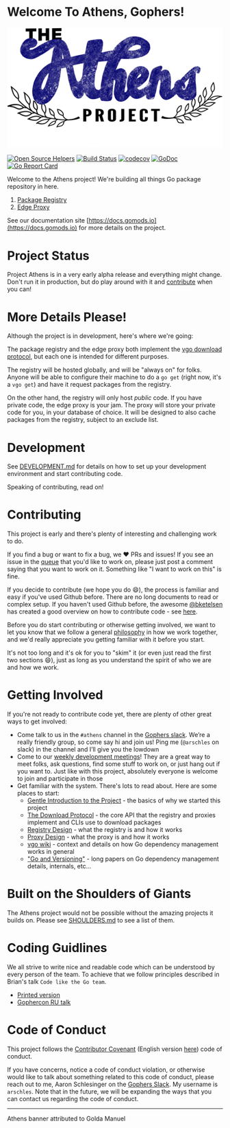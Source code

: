 # Welcome To Athens, Gophers!

![Athens Banner](./docs/static/banner.png)

[![Open Source Helpers](https://www.codetriage.com/gomods/athens/badges/users.svg)](https://www.codetriage.com/gomods/athens)
[![Build Status](https://travis-ci.org/gomods/athens.svg?branch=master)](https://travis-ci.org/gomods/athens)
[![codecov](https://codecov.io/gh/gomods/athens/branch/master/graph/badge.svg)](https://codecov.io/gh/gomods/athens)
[![GoDoc](https://godoc.org/github.com/gomods/athens?status.svg)](https://godoc.org/github.com/gomods/athens)
[![Go Report Card](https://goreportcard.com/badge/github.com/gomods/athens)](https://goreportcard.com/report/github.com/gomods/athens)

Welcome to the Athens project! We're building all things Go package repository in here.

1. [Package Registry](https://docs.gomods.io/design/registry/)
2. [Edge Proxy](https://docs.gomods.io/design/proxy/)

See our documentation site [https://docs.gomods.io](https://docs.gomods.io) for more details on the project.

# Project Status

Project Athens is in a very early alpha release and everything might change.
Don't run it in production, but do play around with it and [contribute](#contributing)
when you can!

# More Details Please!

Although the project is in development, here's where we're going:

The package registry and the edge proxy both implement the [vgo download protocol](https://medium.com/@arschles/project-athens-the-download-protocol-2b346926a818), but each one
is intended for different purposes.

The registry will be hosted globally, and will be "always on" for folks. Anyone will be able to
configure their machine to do a `go get` (right now, it's a `vgo get`) and have it request
packages from the registry.

On the other hand, the registry will only host _public_ code. If you have private code, the
edge proxy is your jam. The proxy will store your private code for you, in your database
of choice. It will be designed to also cache packages from the registry, subject to
an exclude list.

# Development

See [DEVELOPMENT.md](./DEVELOPMENT.md) for details on how to set up your development environment
and start contributing code.

Speaking of contributing, read on!

# Contributing

This project is early and there's plenty of interesting and challenging work to do.

If you find a bug or want to fix a bug, we :heart: PRs and issues! If you see an issue
in the [queue](https://github.com/gomods/athens/issues) that you'd like to work on, please just post a comment saying that you want to work on it. Something like "I want to work on this" is fine.

If you decide to contribute (we hope you do :smile:), the process is familiar and easy if you've used Github before. There are no long documents to read or complex setup. If you haven't used Github before, the awesome [@bketelsen](https://github.com/bketelsen) has created a good overview on how to contribute code - see [here](https://www.youtube.com/watch?v=bgSDcTyysRc).

Before you do start contributing or otherwise getting involved, we want to let you know that we follow a general [philosophy](./PHILOSOPHY.md) in how we work together, and we'd really appreciate you getting familiar with it before you start.

It's not too long and it's ok for you to "skim" it (or even just read the first two sections :smile:), just as long as you understand the spirit of who we are and how we work.

# Getting Involved

If you're not ready to contribute code yet, there are plenty of other great ways to get involved:

- Come talk to us in the `#athens` channel in the [Gophers slack](http://gophers.slack.com/). We’re a really friendly group, so come say hi and join us! Ping me (`@arschles` on slack) in the channel and I’ll give you the lowdown
- Come to our [weekly development meetings](https://docs.google.com/document/d/1xpvgmR1Fq4iy1j975Tb4H_XjeXUQUOAvn0FximUzvIk/edit#)! They are a great way to meet folks, ask questions, find some stuff to work on, or just hang out if you want to. Just like with this project, absolutely everyone is welcome to join and participate in those
- Get familiar with the system. There's lots to read about. Here are some places to start:
    - [Gentle Introduction to the Project](https://medium.com/@arschles/project-athens-c80606497ce1) - the basics of why we started this project
    - [The Download Protocol](https://medium.com/@arschles/project-athens-the-download-protocol-2b346926a818) - the core API that the registry and proxies implement and CLIs use to download packages
    - [Registry Design](https://docs.gomods.io/design/registry/) - what the registry is and how it works
    - [Proxy Design](https://docs.gomods.io/design/proxy/) - what the proxy is and how it works
    - [vgo wiki](https://github.com/golang/go/wiki/vgo) - context and details on how Go dependency management works in general
    - ["Go and Versioning"](https://research.swtch.com/vgo) - long papers on Go dependency management details, internals, etc...

# Built on the Shoulders of Giants

The Athens project would not be possible without the amazing projects it builds on. Please see
[SHOULDERS.md](./SHOULDERS.md) to see a list of them.

# Coding Guidlines

We all strive to write nice and readable code which can be understood by every person of the team. To achieve that we follow principles described in Brian's talk `Code like the Go team`.

- [Printed version](https://learn-golang.com/en/goteam/)
- [Gophercon RU talk](https://www.youtube.com/watch?v=MzTcsI6tn-0)

# Code of Conduct

This project follows the [Contributor Covenant](https://www.contributor-covenant.org/) (English version [here](https://www.contributor-covenant.org/version/1/4/code-of-conduct)) code of conduct.

If you have concerns, notice a code of conduct violation, or otherwise would like to talk about something
related to this code of conduct, please reach out to me, Aaron Schlesinger on the [Gophers Slack](https://gophers.slack.com/). My username is `arschles`. Note that in the future, we will be expanding the
ways that you can contact us regarding the code of conduct.

---
Athens banner attributed to Golda Manuel
